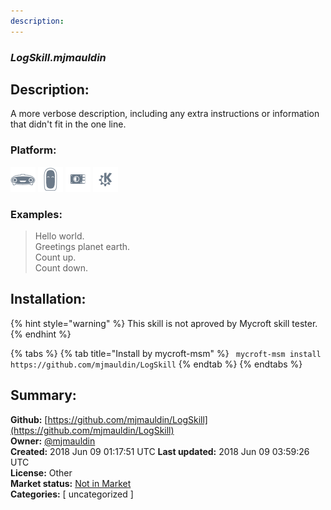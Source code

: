 ```yaml
---
description: 
---
```


### _LogSkill.mjmauldin_  
## Description:  
A more verbose description, including any extra instructions or
information that didn't fit in the one line.  
  
  
### Platform:  
 ![Mark I](../.gitbook/assets/mark-1-icon.png)  ![Mark II](../.gitbook/assets/mark-2-icon.png)  ![Picroft](../.gitbook/assets/picroft-icon.png)  ![plasmoid](../.gitbook/assets/kde.png)   
### Examples:  
> Hello world.  
> Greetings planet earth.  
> Count up.  
> Count down.  
  
## Installation:  
{% hint style="warning" %}
This skill is not aproved by Mycroft skill tester.
{% endhint %}
    
{% tabs %}
{% tab title="Install by mycroft-msm" %}
``` mycroft-msm install https://github.com/mjmauldin/LogSkill```
{% endtab %}
  {% endtabs %}
    
## Summary:  
**Github:** [https://github.com/mjmauldin/LogSkill](https://github.com/mjmauldin/LogSkill)  
**Owner:** [@mjmauldin](https://github.com/mjmauldin)  
**Created:** 2018 Jun 09 01:17:51 UTC  **Last updated:** 2018 Jun 09 03:59:26 UTC  
**License:** Other  
**Market status:** [Not in Market](https://market.mycroft.ai/skill/)  
**Categories:** [ uncategorized ]   
